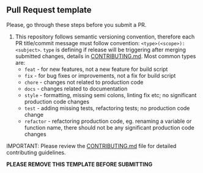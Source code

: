 ## Pull Request template
Please, go through these steps before you submit a PR.

1. This repository follows semantic versioning convention, therefore each PR title/commit message must follow convention: `<type>(<scope>): <subject>`.
   `type` is defining if release will be triggering after merging submitted changes, details in [CONTRIBUTING.md](../CONTRIBUTING.md).
    Most common types are:
    * `feat`      - for new features, not a new feature for build script
    * `fix`       - for bug fixes or improvements, not a fix for build script
    * `chore`     - changes not related to production code
    * `docs`      - changes related to documentation
    * `style`     - formatting, missing semi colons, linting fix etc; no significant production code changes
    * `test`      - adding missing tests, refactoring tests; no production code change
    * `refactor`  - refactoring production code, eg. renaming a variable or function name, there should not be any significant production code changes

IMPORTANT: Please review the [CONTRIBUTING.md](../CONTRIBUTING.md) file for detailed contributing guidelines.

**PLEASE REMOVE THIS TEMPLATE BEFORE SUBMITTING**